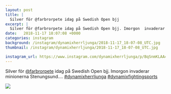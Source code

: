 ```yaml
---
layout: post
title: |
  Silver för @farbrorpete idag på Swedish Open bjj
excerpt: |
  Silver för @farbrorpete idag på Swedish Open bjj. Imorgon  invaderar minionerna Stenungsund....  
date:   2018-11-17 18:07:08 +0000
categories: instagram
background: /instagram/dynamixherrljunga/2018-11-17_18-07-08_UTC.jpg
thumbnail: /instagram/dynamixherrljunga/2018-11-17_18-07-08_UTC.jpg

instagram_url: https://www.instagram.com/dynamixherrljunga/p/BqSnmKLAA4U
---
```

Silver för [@farbrorpete](https://www.instagram.com/farbrorpete/) idag på Swedish Open bjj. Imorgon  invaderar minionerna Stenungsund.... [#dynamixherrljunga](https://www.instagram.com/explore/tags/dynamixherrljunga/) [#dynamixfightingsports](https://www.instagram.com/explore/tags/dynamixfightingsports/)



<img src='/www-dynamix-herrljunga/instagram/dynamixherrljunga/2018-11-17_18-07-08_UTC.jpg' class='img-fluid' />

